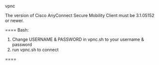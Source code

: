 vpnc

The version of Cisco AnyConnect Secure Mobility Client must be 3.1.05152 or newer.

====
Bash:
1. Change USERNAME & PASSWORD in vpnc.sh to your username & password
2. run vpnc.sh to connect

====